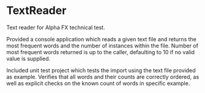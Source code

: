# TextReader
 
Text reader for Alpha FX technical test.

Provided a console application which reads a given text file and returns the most frequent words and the number of instances within the file.
Number of most frequent words returned is up to the caller, defaulting to 10 if no valid value is supplied.

Included unit test project which tests the import using the text file provided as example. Verifies that all words and their counts are correctly ordered, as well as explicit checks on the known count of words in specific example.
